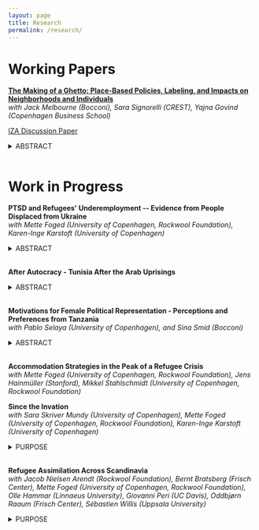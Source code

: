 ```yaml
---
layout: page
title: Research
permalink: /research/
---
```


# Working Papers

**[The Making of a Ghetto: Place-Based Policies, Labeling, and Impacts on Neighborhoods and Individuals](https://docs.iza.org/dp17573.pdf)** <br>
*with Jack Melbourne (Bocconi), Sara Signorelli (CREST), Yajna Govind (Copenhagen Business School)* <br>

[IZA Discussion Paper](https://docs.iza.org/dp17573.pdf)<br>

<details>
  <summary>ABSTRACT</summary>
  <div style="font-size: 12px;">
  Policies targeting disadvantaged areas aim to improve their conditions, but the labels they impose carry consequences of their own. In this paper, we examine Denmark's Ghetto Plan, one of the first recent place-based policies explicitly targeting migrant populations. Under this policy, certain public housing deemed ``problematic'' were officially designated as ``ghettos'', with minimal additional implications. Using rich administrative data and a Difference-in-Differences approach, we show that the policy backfired, worsening spatial inequality through compositional shifts driven by native avoidance. In addition, the policy was particularly detrimental to exposed natives, who accepted a 4% annual income loss to leave stigmatized areas.
  </div>
</details>

<br>


# Work in Progress


**PTSD and Refugees' Underemployment -- Evidence from People Displaced from Ukraine** <br>
*with Mette Foged (University of Copenhagen, Rockwool Foundation), Karen-Inge Karstoft (University of Copenhagen)* <br>

<details>
  <summary>ABSTRACT</summary>
  <div style="font-size: 12px;">
  Refugee integration remains a major policy challenge in many host countries. Post-traumatic stress disorder (PTSD), resulting from exposure to war and violence, may affect refugees’ integration. Using survey data representative of an entire cohort of refugees -- collected shortly after arrival and linked to administrative tax records -- we quantify the PTSD employment gap. PTSD symptoms are associated with substantially lower employment probabilities, accounting for roughly a quarter of the overall refugee-native employment gap two years after arrival. These findings underscore the economic relevance of trauma and suggest that psychological support may complement existing integration policies.
  </div>
</details>

<br>

**After Autocracy - Tunisia After the Arab Uprisings** <br>

<details>
  <summary>ABSTRACT</summary>
  <div style="font-size: 12px;">
  What happens to the existing balance of political power when autocrats leave? I study the territorial redistribution of political power in Tunisia after the Arab Uprisings, four weeks of mass protests forced the president of 24 years to step down, setting Tunisia off on a transition out of autocracy. Political decentralization was an important part of the new constitution a Constituent Assembly elected in October 2011 started to draft. But municipal elections were not held until May 2018. In these seven years, the central government appointed, and replaced municipal councils by decree. I generate a novel data set on these council appointments from regulative texts and exploit variation across regions and over time to quantify the power struggles that arose between civil society seeking greater autonomy and the state trying to establish larger territorial reach. I find that appointments led to more violent conflict. This conflict was driven by repeated replacements of previously appointed councils. Event studies support the idea that violent conflict was indeed a reaction to council appointments and not vice versa.
  </div>
</details>

<br>

**Motivations for Female Political Representation - Perceptions and Preferences from Tanzania** <br>
*with  Pablo Selaya (University of Copenhagen), and Sina Smid (Bocconi)* <br>

<details>
  <summary>ABSTRACT</summary>
  <div style="font-size: 12px;">
  Why do people want more women in politics? While women’s numeric representation has increased globally, it remains unclear how the public perceives its connection to substantive policy influence. This paper examines public preferences regarding the relationship between numeric and substantive representation in Tanzania—a pioneer in institutionalized gender quotas. Using original survey data, including survey experiments conducted at the University of Dar es Salaam across three time points (2020–2021), we develop a novel and robust measure of these preferences. Our findings show that support for increased female political representation is primarily driven by a desire for greater substantive representation. Respondents who express this motivation are significantly more likely to perceive that female candidates face higher standards in politics. Moreover, the gap between preferred and perceived levels of representation serves as a meaningful indicator of demand for gender equality, but not with support for Tanzania's current gender quota. We find that respondents generally favor affirmative action policies aimed at equality of opportunity over equality of outcome.
  </div>
</details>

<br>


**Accommodation Strategies in the Peak of a Refugee Crisis** <br>
*with  Mette Foged (University of Copenhagen, Rockwool Foundation), Jens Hainmüller (Stanford), Mikkel Stahlschmidt (University of Copenhagen, Rockwool Foundation)* <br>



**Since the Invation** <br>
*with  Sara Skriver Mundy (University of Copenhagen), Mette Foged (University of Copenhagen, Rockwool Foundation), Karen-Inge Karstoft (University of Copenhagen)* <br>

<details>
  <summary>PURPOSE</summary>
  <div style="font-size: 12px;">
The purpose is to inform resource allocation coordination in host countries that receives large-scale immigration of war refugees. Specifically, we investigate whether early relative immigration, defined as the time of immigration relative to war onset, is associated with greater access to socio-economic and mental health resources compared to later immigration.
  </div>
</details>

<br>

**Refugee Assimilation Across Scandinavia** <br>
*with Jacob Nielsen Arendt (Rockwool Foundation), Bernt Bratsberg (Frisch Center), Mette Foged (University of Copenhagen, Rockwool Foundation), Olle Hammar (Linnaeus University), Giovanni Peri (UC Davis), Oddbjørn Raaum (Frisch Center), Sébastien Willis (Uppsala University)* <br>

<details>
  <summary>PURPOSE</summary>
  <div style="font-size: 12px;">
Refugee employment has recently reached record high levels in Denmark, with similar improvements in Norway and Sweden. Understanding why this has occurred – and whether it has occurred at the cost of limited language investments - is key to sustain the positive development. We will examine how the size and composition of the arrival cohorts, local labor demand, and national policy reforms contribute to employment trajectories of refugees by comparing Denmark, Sweden and Norway in a unified framework.
  </div>
</details>

<br>